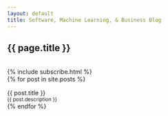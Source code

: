 ```yaml
---
layout: default
title: Software, Machine Learning, & Business Blog
---
```

<h2>{{ page.title }}</h2>

<br>
{% include subscribe.html %}
<br>


<div class="container posts">
  {% for post in site.posts %}
      <div class="row">
        <div style="width: 80%; min-width: 300px; margin-top: 15px;">
            <a href="{{ post.url }}" title="{{ post.title }}" style="text-decoration: none">
                <div class="lead">{{ post.title }}</div>
                <small>{{ post.description }}</small>
            </a>
        </div>
        <div class="">
            <a href="{{ post.url }}" title="{{ post.title }}" style="text-decoration: none">
                <div class="index-post-image lazyload" data-bg="{{ post.image | default: '/images/white-noise.jpeg' }}"></div>
            </a>
        </div>
      </div>
     <!-- ({{ post.date | date_to_string }}) -->
  {% endfor %}
</div>

<script src="/js/lazysizes.min.js" async></script>
<script defer>
    document.addEventListener('lazybeforeunveil', function(e){
        var bg = e.target.getAttribute('data-bg');
        if(bg){
            e.target.style.backgroundImage = 'url(' + bg + ')';
        }
    });
</script>
